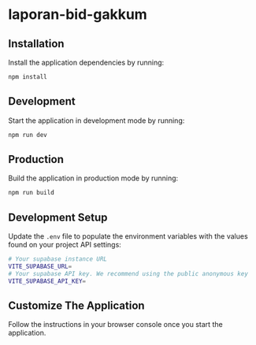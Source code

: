 # laporan-bid-gakkum

## Installation

Install the application dependencies by running:

```sh
npm install
```

## Development

Start the application in development mode by running:

```sh
npm run dev
```

## Production

Build the application in production mode by running:

```sh
npm run build
```

## Development Setup

Update the `.env` file to populate the environment variables with the values found on your project API settings:

```sh
# Your supabase instance URL
VITE_SUPABASE_URL=
# Your supabase API key. We recommend using the public anonymous key
VITE_SUPABASE_API_KEY=
```

## Customize The Application

Follow the instructions in your browser console once you start the application.

